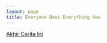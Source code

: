 ```yaml
---
layout: page
title: Everyone Does Everything New
---
```


<div class="htl">
  <a href="/akhirceritaini-everyonedoeseverythingnew">
Akhir Cerita Ini
  </a>
</div>
